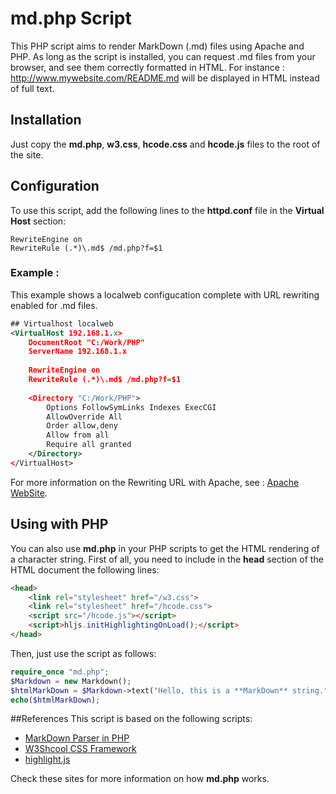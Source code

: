 # md.php Script
This PHP script aims to render MarkDown (.md) files using Apache and PHP. As long as the script is installed, you can request .md files from your browser, and see them correctly formatted in HTML. For instance : http://www.mywebsite.com/README.md will be displayed in HTML instead of full text.
## Installation
Just copy the **md.php**, **w3.css**, **hcode.css** and **hcode.js** files to the root of the site.
## Configuration
To use this script, add the following lines to the **httpd.conf** file in the **Virtual Host** section:
````    
RewriteEngine on
RewriteRule (.*)\.md$ /md.php?f=$1
````
### Example : 
This example shows a localweb configucation complete with URL rewriting enabled for .md files.
````xml
## Virtualhost localweb
<VirtualHost 192.168.1.x>
	DocumentRoot "C:/Work/PHP"
	ServerName 192.168.1.x
	
	RewriteEngine on
	RewriteRule (.*)\.md$ /md.php?f=$1
	
	<Directory "C:/Work/PHP">
		Options FollowSymLinks Indexes ExecCGI
		AllowOverride All
		Order allow,deny
		Allow from all
		Require all granted
	</Directory>
</VirtualHost>
````
For more information on the Rewriting URL with Apache, see : [Apache WebSite](https://httpd.apache.org/docs/trunk/fr/mod/mod_rewrite.html#rewriterule).
## Using with PHP
You can also use **md.php** in your PHP scripts to get the HTML rendering of a character string.
First of all, you need to include in the **head** section of the HTML document the following lines:
````html
<head>
	<link rel="stylesheet" href="/w3.css">
	<link rel="stylesheet" href="/hcode.css">
	<script src="/hcode.js"></script>
	<script>hljs.initHighlightingOnLoad();</script>
</head>
````
Then, just use the script as follows:
````php
require_once "md.php";
$Markdown = new Markdown();
$htmlMarkDown = $Markdown->text("Hello, this is a **MarkDown** string.");
echo($htmlMarkDown);
````
##References
This script is based on the following scripts:
* [MarkDown Parser in PHP](https://parsedown.org/)
* [W3Shcool CSS Framework](https://www.w3schools.com/w3css/default.asp)
* [highlight.js](https://highlightjs.org/)

Check these sites for more information on how **md.php** works.

